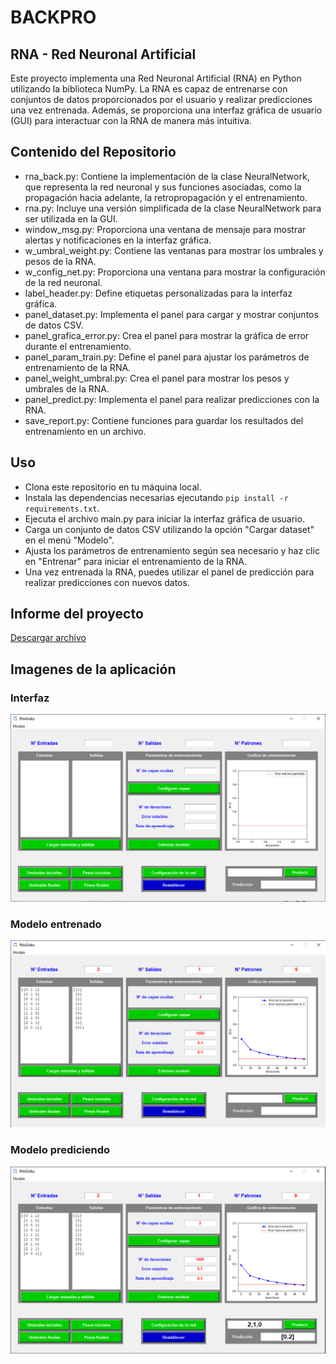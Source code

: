 # BACKPRO

## RNA - Red Neuronal Artificial
Este proyecto implementa una Red Neuronal Artificial (RNA) en Python utilizando la biblioteca NumPy. La RNA es capaz de entrenarse con conjuntos de datos proporcionados por el usuario y realizar predicciones una vez entrenada. Además, se proporciona una interfaz gráfica de usuario (GUI) para interactuar con la RNA de manera más intuitiva.

## Contenido del Repositorio
* rna_back.py: Contiene la implementación de la clase NeuralNetwork, que representa la red neuronal y sus funciones asociadas, como la propagación hacia adelante, la retropropagación y el entrenamiento.
* rna.py: Incluye una versión simplificada de la clase NeuralNetwork para ser utilizada en la GUI.
* window_msg.py: Proporciona una ventana de mensaje para mostrar alertas y notificaciones en la interfaz gráfica.
* w_umbral_weight.py: Contiene las ventanas para mostrar los umbrales y pesos de la RNA.
* w_config_net.py: Proporciona una ventana para mostrar la configuración de la red neuronal.
* label_header.py: Define etiquetas personalizadas para la interfaz gráfica.
* panel_dataset.py: Implementa el panel para cargar y mostrar conjuntos de datos CSV.
* panel_grafica_error.py: Crea el panel para mostrar la gráfica de error durante el entrenamiento.
* panel_param_train.py: Define el panel para ajustar los parámetros de entrenamiento de la RNA.
* panel_weight_umbral.py: Crea el panel para mostrar los pesos y umbrales de la RNA.
* panel_predict.py: Implementa el panel para realizar predicciones con la RNA.
* save_report.py: Contiene funciones para guardar los resultados del entrenamiento en un archivo.
## Uso
* Clona este repositorio en tu máquina local.
* Instala las dependencias necesarias ejecutando `pip install -r requirements.txt`.
* Ejecuta el archivo main.py para iniciar la interfaz gráfica de usuario.
* Carga un conjunto de datos CSV utilizando la opción "Cargar dataset" en el menú "Modelo".
* Ajusta los parámetros de entrenamiento según sea necesario y haz clic en "Entrenar" para iniciar el entrenamiento de la RNA.
* Una vez entrenada la RNA, puedes utilizar el panel de predicción para realizar predicciones con nuevos datos.

## Informe del proyecto
[Descargar archivo](Informe.pdf)

## Imagenes de la aplicación

### Interfaz
<div>
    <img src="images-readme/image1.png">
</div>

### Modelo entrenado
<div>
    <img src="images-readme/image2.png">
</div>

### Modelo prediciendo
<div>
    <img src="images-readme/image.png">
</div>
